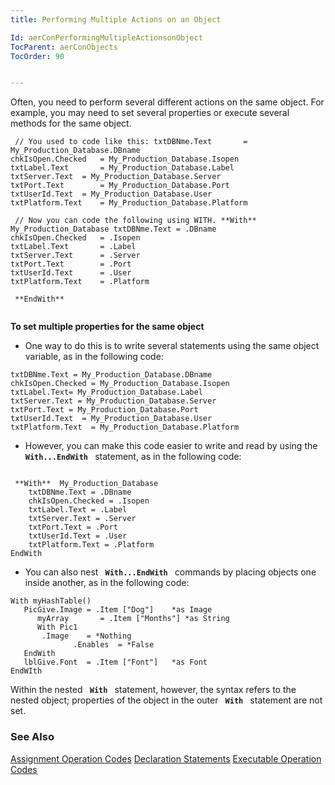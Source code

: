 ```yaml
---
title: Performing Multiple Actions on an Object

Id: aerConPerformingMultipleActionsonObject
TocParent: aerConObjects
TocOrder: 90


---
```


Often, you need to perform several different actions on the same object. For example, you may need to set several properties or execute several methods for the same object. 

```
 // You used to code like this: txtDBNme.Text 		= My_Production_Database.DBname
chkIsOpen.Checked 	= My_Production_Database.Isopen
txtLabel.Text 		= My_Production_Database.Label
txtServer.Text 	= My_Production_Database.Server
txtPort.Text 		= My_Production_Database.Port
txtUserId.Text 	= My_Production_Database.User
txtPlatform.Text 	= My_Production_Database.Platform

 // Now you can code the following using WITH. **With**  My_Production_Database txtDBNme.Text = .DBname
chkIsOpen.Checked 	= .Isopen
txtLabel.Text 		= .Label
txtServer.Text 		= .Server
txtPort.Text 		= .Port
txtUserId.Text 		= .User
txtPlatform.Text 	= .Platform

 **EndWith** 
      
```

**To set multiple properties for the same object** 

- One way to do this is to write several statements using the same object
                variable, as in the following code:

```
txtDBNme.Text = My_Production_Database.DBname 
chkIsOpen.Checked = My_Production_Database.Isopen
txtLabel.Text= My_Production_Database.Label
txtServer.Text = My_Production_Database.Server
txtPort.Text = My_Production_Database.Port
txtUserId.Text  = My_Production_Database.User
txtPlatform.Text  = My_Production_Database.Platform
```
- However, you can make this code easier to write and read by using the <code> **With...EndWith** </code> statement, as in the following code: 

```

 **With**  My_Production_Database
    txtDBNme.Text = .DBname
    chkIsOpen.Checked = .Isopen
    txtLabel.Text = .Label
    txtServer.Text = .Server
    txtPort.Text = .Port
    txtUserId.Text = .User
    txtPlatform.Text = .Platform
EndWith    
```
- You can also nest <code> **With...EndWith** </code> commands by placing objects one inside another, as in the following code: 

```
With myHashTable()
   PicGive.Image = .Item ["Dog"]    *as Image
      myArray       = .Item ["Months"] *as String
      With Pic1
       .Image    = *Nothing
              .Enables  = *False
   EndWith
   lblGive.Font  = .Item ["Font"]   *as Font
EndWIth
```

Within the nested <code> **With** </code> statement, however, the syntax refers to the nested object; properties of the object in the outer <code> **With** </code> statement are not set. 

### See Also
[Assignment Operation Codes](aerConAssignmentOpCodes.html)
[Declaration Statements](aerConDeclarationOpCodes.html)
[Executable Operation Codes](aerConExecutableOpCodes.html) 
